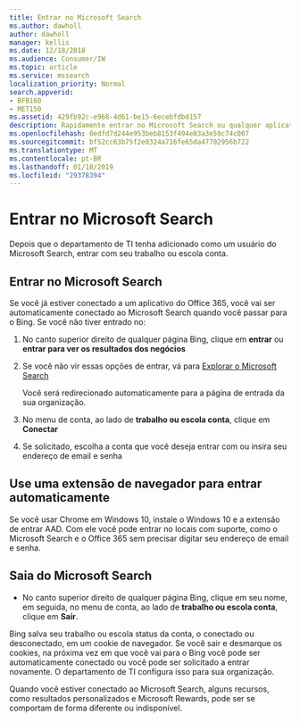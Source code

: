 ```yaml
---
title: Entrar no Microsoft Search
ms.author: dawholl
author: dawholl
manager: kellis
ms.date: 12/18/2018
ms.audience: Consumer/IW
ms.topic: article
ms.service: mssearch
localization_priority: Normal
search.appverid:
- BFB160
- MET150
ms.assetid: 429fb92c-e968-4d61-be15-6ecebfdbd157
description: Rapidamente entrar no Microsoft Search ou qualquer aplicativo do Office 365 com uma conta de trabalho ou da escola
ms.openlocfilehash: 0edfd7d244e953beb8153f494e83a3e59c74c007
ms.sourcegitcommit: bf52cc63b75f2e0324a716fe65da47702956b722
ms.translationtype: MT
ms.contentlocale: pt-BR
ms.lasthandoff: 01/18/2019
ms.locfileid: "29378394"
---
```

# <a name="sign-in-to-microsoft-search"></a>Entrar no Microsoft Search

Depois que o departamento de TI tenha adicionado como um usuário do Microsoft Search, entrar com seu trabalho ou escola conta.
  
## <a name="sign-in-to-microsoft-search"></a>Entrar no Microsoft Search

Se você já estiver conectado a um aplicativo do Office 365, você vai ser automaticamente conectado ao Microsoft Search quando você passar para o Bing. Se você não tiver entrado no:
  
1. No canto superior direito de qualquer página Bing, clique em **entrar** ou **entrar para ver os resultados dos negócios**
    
2. Se você não vir essas opções de entrar, vá para [Explorar o Microsoft Search](https://www.bing.com/business/explore)
    
    Você será redirecionado automaticamente para a página de entrada da sua organização.
    
3. No menu de conta, ao lado de **trabalho ou escola conta**, clique em **Conectar**
    
4. Se solicitado, escolha a conta que você deseja entrar com ou insira seu endereço de email e senha
    
## <a name="use-a-browser-extension-to-sign-in-automatically"></a>Use uma extensão de navegador para entrar automaticamente

Se você usar Chrome em Windows 10, instale o Windows 10 e a extensão de entrar AAD. Com ele você pode entrar no locais com suporte, como o Microsoft Search e o Office 365 sem precisar digitar seu endereço de email e senha.
  
## <a name="sign-out-of-microsoft-search"></a>Saia do Microsoft Search

- No canto superior direito de qualquer página Bing, clique em seu nome, em seguida, no menu de conta, ao lado de **trabalho ou escola conta**, clique em **Sair**.
    
Bing salva seu trabalho ou escola status da conta, o conectado ou desconectado, em um cookie de navegador. Se você sair e desmarque os cookies, na próxima vez em que você vai para o Bing você pode ser automaticamente conectado ou você pode ser solicitado a entrar novamente. O departamento de TI configura isso para sua organização.
  
Quando você estiver conectado ao Microsoft Search, alguns recursos, como resultados personalizados e Microsoft Rewards, pode ser se comportam de forma diferente ou indisponível.

  

